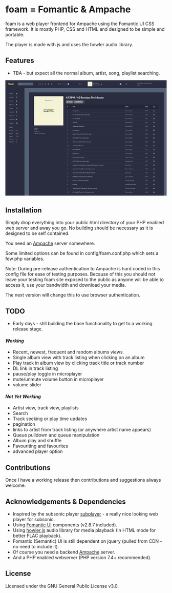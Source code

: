 # foam = Fomantic & Ampache

foam is a web player frontend for Ampache using the Fomantic UI CSS framework. It is mostly PHP, CSS and HTML and designed to be simple and portable.

The player is made with js and uses the howler audio library.

## Features

- TBA - but expect all the normal album, artist, song, playlist searching.

![Overview](/img/screenshot_pre-release_wip_sml.png)

## Installation
Simply drop everything into your public html directory of your PHP enabled web server and away you go. No building should be necessary as it is designed to be self contained.

You need an [Ampache](https://github.com/ampache/ampache) server somewhere.

Some limited options can be found in config/foam.conf.php which sets a few php variables.

Note: During pre-release authentication to Ampache is hard coded in this config file for ease of testing purposes. Because of this you should not leave your testing foam site exposed to the public as anyone will be able to access it, use your bandwidth and download your media.

The next version will change this to use browser authentication.

## TODO
- Early days - still building the base functionality to get to a working release stage.

#### _Working_
- Recent, newest, frequent and random albums views.
- Single album view with track listing when clicking on an album
- Play track in album view by clicking track title or track number
- DL link in track listing
- pause/play toggle in microplayer
- mute/unmute volume button in microplayer
- volume slider

#### _Not Yet Working_
- Artist view, track view, playlists
- Search
- Track seeking or play time updates
- pagination
- links to artist from track listing (or anywhere artist name appears)
- Queue pulldown and queue manipulation
- Album play and shuffle
- Favouriting and favourites
- advanced player option

## Contributions
Once I have a working release then contributions and suggestions always welcome.

## Acknowledgements & Dependencies
- Inspired by the subsonic player [subplayer](https://github.com/peguerosdc/subplayer) - a really nice looking web player for subsonic.
- Using [Fomantic UI](https://github.com/fomantic/Fomantic-UI) components (v2.8.7 included).
- Using [howler.js](https://github.com/goldfire/howler.js) audio library for media playback (In HTML mode for better FLAC playback).
- Fomantic (Semantic) UI is still dependent on jquery (pulled from CDN - no need to include it).
- Of course you need a backend [Ampache](https://github.com/ampache/ampache) server.
- And a PHP enabled webserver (PHP version 7.4+ recommended).

## License

Licensed under the GNU General Public License v3.0.
